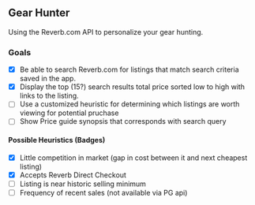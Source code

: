 ## Gear Hunter
Using the Reverb.com API to personalize your gear hunting.

### Goals
- [x] Be able to search Reverb.com for listings that match search criteria saved in the app.
- [x] Display the top (15?) search results total price sorted low to high with links to the listing.
- [ ] Use a customized heuristic for determining which listings are worth viewing for potential pruchase
- [ ] Show Price guide synopsis that corresponds with search query

#### Possible Heuristics (Badges)
  - [x] Little competition in market (gap in cost between it and next cheapest listing)
  - [x] Accepts Reverb Direct Checkout
  - [ ] Listing is near historic selling minimum
  - [ ] Frequency of recent sales (not available via PG api)
